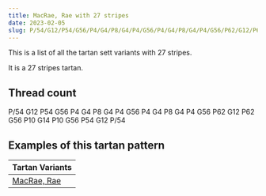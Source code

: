 ```yaml
---
title: MacRae, Rae with 27 stripes
date: 2023-02-05
slug: P/54/G12/P54/G56/P4/G4/P8/G4/P4/G56/P4/G4/P8/G4/P4/G56/P62/G12/P62/G56/P10/G14/P10/G56/P54/G12/P/54
---
```

This is a list of all the tartan sett variants with 27 stripes.

It is a 27 stripes tartan.


## Thread count
P/54 G12 P54 G56 P4 G4 P8 G4 P4 G56 P4 G4 P8 G4 P4 G56 P62 G12 P62 G56 P10 G14 P10 G56 P54 G12 P/54

## Examples of this tartan pattern

| Tartan Variants |
|---------------|
| [MacRae, Rae](/variants/p/54/g12/p54/g56/p4/g4/p8/g4/p4/g56/p4/g4/p8/g4/p4/g56/p62/g12/p62/g56/p10/g14/p10/g56/p54/g12/p/54-g008000-p800080)||
